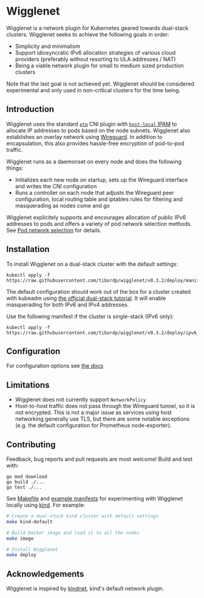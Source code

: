 # Wigglenet

Wigglenet is a network plugin for Kubernetes geared towards dual-stack clusters. Wigglenet seeks to achieve the following goals in order:

- Simplicity and minimalism
- Support idiosyncratic IPv6 allocation strategies of various cloud providers (preferably without resorting to ULA addresses / NAT)
- Being a viable network plugin for small to medium sized production clusters

Note that the last goal is not achieved yet. Wigglenet should be considered experimental and only used in non-critical clusters for the time being.

## Introduction

Wigglenet uses the standard [`ptp`](https://www.cni.dev/plugins/current/main/ptp/) CNI plugin with [`host-local` IPAM](https://www.cni.dev/plugins/current/ipam/host-local/) to allocate IP addresses to pods based on the node subnets. Wigglenet also establishes an overlay network using [Wireguard](https://www.wireguard.com/). In addition to encapsulation, this also provides hassle-free encryption of pod-to-pod traffic.

Wigglenet runs as a daemonset on every node and does the following things:
- Initializes each new node on startup, sets up the Wireguard interface and writes the CNI configuration
- Runs a controller on each node that adjusts the Wireguard peer configuration, local routing table and iptables rules for filtering and masquerading as nodes come and go

Wigglenet explicitely supports and encourages allocation of public IPv6 addresses to pods and offers a variety of pod network selection methods. See [Pod network selection](./docs/configuration.md#pod-network-selection) for details.

## Installation

To install Wigglenet on a dual-stack cluster with the default settings:

```shell
kubectl apply -f https://raw.githubusercontent.com/tibordp/wigglenet/v0.3.2/deploy/manifest.yaml
```

The default configuration should work out of the box for a cluster created with kubeadm using [the official dual-stack tutorial](https://kubernetes.io/docs/setup/production-environment/tools/kubeadm/dual-stack-support/). It will enable masquerading for both IPv6 and IPv4 addresses. 

Use the following manifest if the cluster is single-stack (IPv6 only):

```shell
kubectl apply -f https://raw.githubusercontent.com/tibordp/wigglenet/v0.3.2/deploy/ipv6_only.yaml
```

## Configuration

For configuration options see [the docs](./docs/configuration.md)

## Limitations

- Wigglenet does not currently support `NetworkPolicy`
- Host-to-host traffic does not pass through the Wireguard tunnel, so it is not encrypted. This is not a major issue as services using host networking generally use TLS, but there are some notable exceptions (e.g. the default configuration for Prometheus node-exporter).

## Contributing

Feedback, bug reports and pull requests are most welcome! Build and test with:

```
go mod download
go build ./...
go test ./...
```

See [Makefile](./Makefile) and [example manifests](./testing) for experimenting with Wigglenet locally using [kind](https://kind.sigs.k8s.io/). For example:

```bash
# Create a dual-stuck kind cluster with default settings
make kind-default

# Build Docker image and load it to all the nodes
make image

# Install Wigglenet
make deploy
```

## Acknowledgements

Wigglenet is inspired by [kindnet](https://github.com/kubernetes-sigs/kind/tree/main/images/kindnetd), kind's default network plugin.
